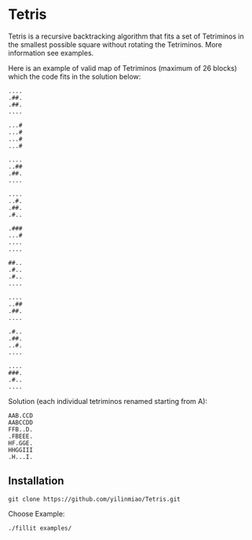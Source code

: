 # Tetris
Tetris is a recursive backtracking algorithm that fits a set of Tetriminos in the smallest possible square without rotating the Tetriminos. More information see examples.

Here is an example of valid map of Tetriminos (maximum of 26 blocks) which the code fits in the solution below:

```
....
.##.
.##.
....

...#
...#
...#
...#

....
..##
.##.
....

....
..#.
.##.
.#..

.###
...#
....
....

##..
.#..
.#..
....

....
..##
.##.
....

.#..
.##.
..#.
....

....
###.
.#..
....
```

Solution (each individual tetriminos renamed starting from A):
```
AAB.CCD
AABCCDD
FFB..D.
.FBEEE.
HF.GGE.
HHGGIII
.H...I.
```
## Installation

    git clone https://github.com/yilinmiao/Tetris.git
Choose Example:

    ./fillit examples/
